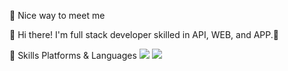 🤞 Nice way to meet me

👋  Hi there! I'm full stack developer skilled in API, WEB, and APP.🚀

💪 Skills
Platforms & Languages
<img src="https://img.shields.io/badge/Android-3DDC84?style=flat-square&logo=Java&logoColor=white"/>
<img src="https://img.shields.io/badge/Android-3DDC84?style=flat-square&logo=Spring&logoColor=white"/>
